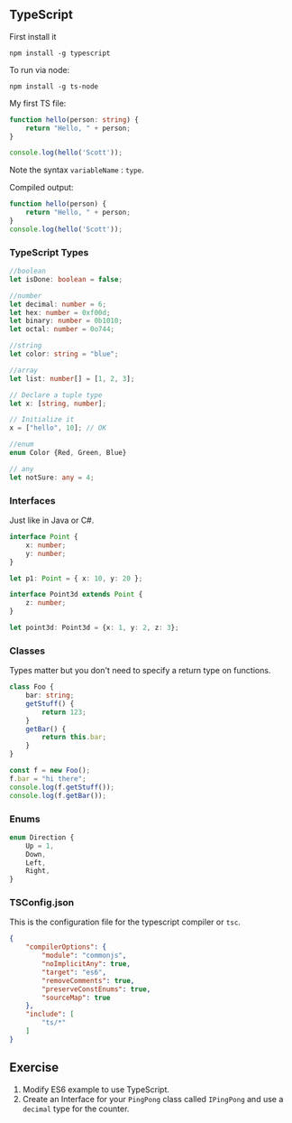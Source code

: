 ## TypeScript

First install it

`npm install -g typescript`

To run via node:

`npm install -g ts-node`

My first TS file:

```typescript
function hello(person: string) {
    return "Hello, " + person;
}

console.log(hello('Scott'));
```

Note the syntax `variableName` : `type`.

Compiled output:

```javascript
function hello(person) {
    return "Hello, " + person;
}
console.log(hello('Scott'));
```

### TypeScript Types

```typescript
//boolean
let isDone: boolean = false;

//number
let decimal: number = 6;
let hex: number = 0xf00d;
let binary: number = 0b1010;
let octal: number = 0o744;

//string
let color: string = "blue";

//array
let list: number[] = [1, 2, 3];

// Declare a tuple type
let x: [string, number];

// Initialize it
x = ["hello", 10]; // OK

//enum
enum Color {Red, Green, Blue}

// any
let notSure: any = 4;
```

### Interfaces

Just like in Java or C#.

```typescript
interface Point {
    x: number;
    y: number;
}

let p1: Point = { x: 10, y: 20 };

interface Point3d extends Point {
    z: number;
}

let point3d: Point3d = {x: 1, y: 2, z: 3};

```

### Classes

Types matter but you don't need to specify a return type on functions.

```typescript
class Foo {
    bar: string;
    getStuff() {
        return 123;
    }
    getBar() {
        return this.bar;
    }
}

const f = new Foo();
f.bar = "hi there";
console.log(f.getStuff());
console.log(f.getBar());
```

### Enums

```typescript
enum Direction {
    Up = 1,
    Down,
    Left,
    Right,
}
```

### TSConfig.json

This is the configuration file for the typescript compiler or `tsc`. 

```json
{
    "compilerOptions": {
        "module": "commonjs",
        "noImplicitAny": true,
        "target": "es6",
        "removeComments": true,
        "preserveConstEnums": true,
        "sourceMap": true
    },
    "include": [
        "ts/*"
    ]
}
```

## Exercise

1. Modify ES6 example to use TypeScript.
2. Create an Interface for your `PingPong` class called `IPingPong` and use a `decimal` type for the counter.